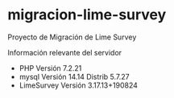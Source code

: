 # migracion-lime-survey
Proyecto de Migración de Lime Survey

Información relevante del servidor

* PHP Versión 7.2.21
* mysql  Versión 14.14 Distrib 5.7.27
* LimeSurvey Versión 3.17.13+190824
